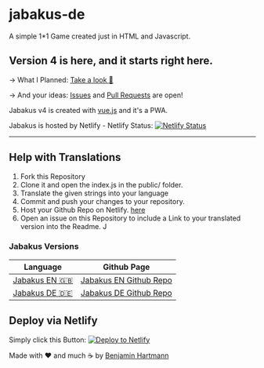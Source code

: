# jabakus-de
A simple 1*1 Game created just in HTML and Javascript.

## Version 4 is here, and it starts right here.

-> What I Planned: [Take a look :eyes:](https://github.com/jabakus/jabakus/projects/3)

-> And your ideas: [Issues](https://github.com/jabakus/jabakus-de/issues) and [Pull Requests](https://github.com/jabakus/jabakus-de/pulls) are open!


Jabakus v4 is created with [vue.js](https://vuejs.org/) and it's a PWA.

Jabakus is hosted by Netlify - Netlify Status: [![Netlify Status](https://api.netlify.com/api/v1/badges/6d62e6c6-9eff-461a-9ae0-977261eaa86d/deploy-status)](https://app.netlify.com/sites/jabakus-de/deploys)

* * *

## Help with Translations
1. Fork this Repository
2. Clone it and open the index.js in the public/ folder.
3. Translate the given strings into your language
4. Commit and push your changes to your repository.
5. Host your Github Repo on Netlify. [here](https://docs.netlify.com/site-deploys/create-deploys/#deploy-with-git)
6. Open an issue on this Repository to include a Link to your translated version into the Readme.
J
### Jabakus Versions
| Language       | Github Page           |
| ------------- |:-------------:|
| [Jabakus EN :uk:](https://jabakus-en.netlify.app/) | [Jabakus EN Github Repo](https://github.com/jabakus/jabakus-en) |
|[Jabakus DE :de:](https://jabakus.netlify.app/)| [Jabakus DE Github Repo](https://github.com/jabakus/jabakus-de) |

## Deploy via Netlify

Simply click this Button: [![Deploy to Netlify](https://www.netlify.com/img/deploy/button.svg)](https://app.netlify.com/start/deploy?repository=https://github.com/jabakus/jabakus-de)




Made with ❤️ and much ☕ by [Benjamin Hartmann](https://awesomebible.de)
